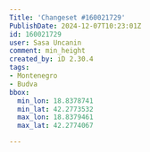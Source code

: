 ```yaml
---
Title: 'Changeset #160021729'
PublishDate: 2024-12-07T10:23:01Z
id: 160021729
user: Sasa Uncanin
comment: min_height
created_by: iD 2.30.4
tags:
- Montenegro
- Budva
bbox:
  min_lon: 18.8378741
  min_lat: 42.2773532
  max_lon: 18.8379461
  max_lat: 42.2774067

---
```

